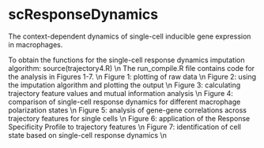 # scResponseDynamics
The context-dependent dynamics of single-cell inducible gene expression in macrophages.

To obtain the functions for the single-cell response dynamics imputation algorithm: source(trajectory4.R) \n
The run_compile.R file contains code for the analysis in Figures 1-7. \n
Figure 1: plotting of raw data \n
Figure 2: using the imputation algorithm and plotting the output \n
Figure 3: calculating trajectory feature values and mutual information analysis \n
Figure 4: comparison of single-cell response dynamics for different macrophage polarization states \n
Figure 5: analysis of gene-gene correlations across trajectory features for single cells \n
Figure 6: application of the Response Specificity Profile to trajectory features \n
Figure 7: identification of cell state based on single-cell response dynamics \n